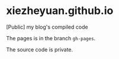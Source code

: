 # xiezheyuan.github.io
[Public] my blog's compiled code

The pages is in the branch `gh-pages`.

The source code is private.
